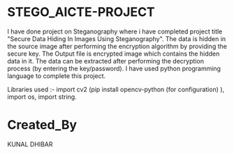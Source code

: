 # STEGO_AICTE-PROJECT

I have done project on Steganography where i have completed project title "Secure Data Hiding In Images Using Steganography". The data is hidden in the source image after performing the encryption algorithm by providing the secure key. The Output file is encrypted image which contains the hidden data in it. The data can be extracted after performing the decryption process (by entering the key/password). I have used python programming language to complete this project.

Libraries used :- import cv2 (pip install opencv-python (for configuration) ), import os, import string.


# Created_By
KUNAL DHIBAR
